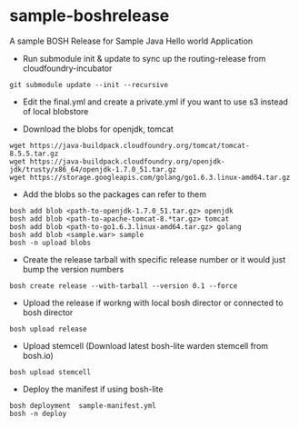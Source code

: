 # sample-boshrelease

A sample BOSH Release for Sample Java Hello world Application

* Run submodule init & update to sync up the routing-release from cloudfoundry-incubator
```
git submodule update --init --recursive
```

* Edit the final.yml and create a private.yml if you want to use s3 instead of local blobstore

* Download the blobs for openjdk, tomcat
```
wget https://java-buildpack.cloudfoundry.org/tomcat/tomcat-8.5.5.tar.gz
wget https://java-buildpack.cloudfoundry.org/openjdk-jdk/trusty/x86_64/openjdk-1.7.0_51.tar.gz
wget https://storage.googleapis.com/golang/go1.6.3.linux-amd64.tar.gz
```
* Add the blobs so the packages can refer to them
```
bosh add blob <path-to-openjdk-1.7.0_51.tar.gz> openjdk
bosh add blob <path-to-apache-tomcat-8.*tar.gz> tomcat
bosh add blob <path-to-go1.6.3.linux-amd64.tar.gz> golang
bosh add blob <sample.war> sample
bosh -n upload blobs
```


* Create the release tarball with specific release number or it would just bump the version numbers
```
bosh create release --with-tarball --version 0.1 --force
```

* Upload the release if workng with local bosh director or connected to bosh director
```
bosh upload release
```

* Upload stemcell (Download latest bosh-lite warden stemcell from bosh.io)
``` 
bosh upload stemcell
```

* Deploy the manifest if using bosh-lite
```
bosh deployment  sample-manifest.yml
bosh -n deploy
```
